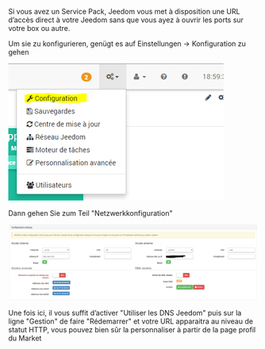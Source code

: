 Si vous avez un Service Pack, Jeedom vous met à disposition une URL d’accès direct à votre Jeedom sans que vous ayez à ouvrir les ports sur votre box ou autre.

Um sie zu konfigurieren, genügt es auf Einstellungen → Konfiguration zu gehen

![](../images/premier-dns.png)

Dann gehen Sie zum Teil "Netzwerkkonfiguration"

![](../images/premier-dns2.png)

Une fois ici, il vous suffit d’activer "Utiliser les DNS Jeedom" puis sur la ligne "Gestion" de faire "Rédemarrer" et votre URL apparaitra au niveau de statut HTTP, vous pouvez bien sûr la personnaliser à partir de la page profil du Market

